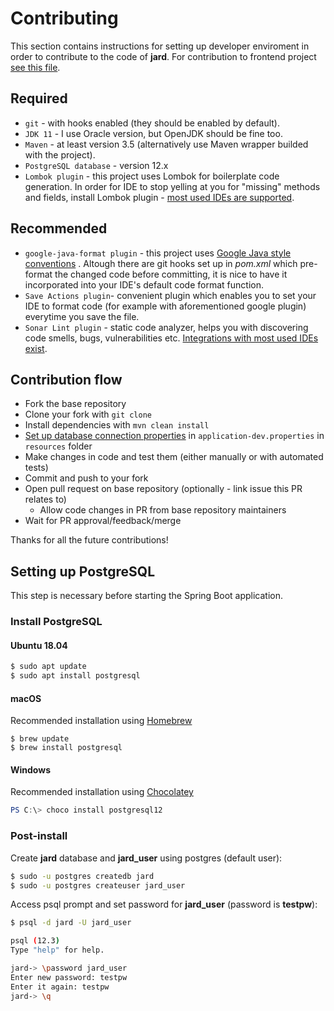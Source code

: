 # Contributing

This section contains instructions for setting up developer enviroment in order to contribute to the code of **jard**.
For contribution to frontend project [see this file](https://github.com/njuro/jard-client/blob/master/CONTRIBUTING.md).

## Required
- `git` - with hooks enabled (they should be enabled by default).
- `JDK 11` - I use Oracle version, but OpenJDK should be fine too.
- `Maven` - at least version 3.5 (alternatively use Maven wrapper builded with the project).
- `PostgreSQL database` - version 12.x
- `Lombok plugin` - this project uses Lombok for boilerplate code generation. In order for IDE to stop yelling at you for "missing" methods and fields, install Lombok plugin - [most used IDEs are supported](https://projectlombok.org/setup/overview).

## Recommended
- `google-java-format plugin` - this project uses [Google Java style conventions](https://github.com/google/google-java-format) . Altough there are git hooks set up in *pom.xml* which pre-format the changed code before committing, it is nice to have it incorporated into your IDE's default code format function.
- `Save Actions plugin`- convenient plugin which enables you to set your IDE to format code (for example with aforementioned google plugin) everytime you save the file.
-  `Sonar Lint plugin` - static code analyzer, helps you with discovering code smells, bugs, vulnerabilities etc. [Integrations with most used IDEs exist](https://www.sonarlint.org).

## Contribution flow 
- Fork the base repository
- Clone your fork with `git clone` 
- Install dependencies with `mvn clean install`
- [Set up database connection properties](#setting-up-postgresql) in `application-dev.properties` in `resources` folder
- Make changes in code and test them (either manually or with automated tests)
- Commit and push to your fork
- Open pull request on base repository (optionally - link issue this PR relates to)
	- Allow code changes in PR from base repository maintainers
- Wait for PR approval/feedback/merge

Thanks for all the future contributions!

## Setting up PostgreSQL

This step is necessary before starting the Spring Boot application.

### Install PostgreSQL

#### Ubuntu 18.04

```sh
$ sudo apt update
$ sudo apt install postgresql
```

#### macOS

Recommended installation using [Homebrew](brew.sh)

```
$ brew update
$ brew install postgresql
```

#### Windows

Recommended installation using [Chocolatey](https://chocolatey.org/)

```powershell
PS C:\> choco install postgresql12
```

### Post-install

Create **jard** database and **jard_user** using postgres (default user):
```sh
$ sudo -u postgres createdb jard
$ sudo -u postgres createuser jard_user
```

Access psql prompt and set password for **jard_user** (password is **testpw**):
```sh
$ psql -d jard -U jard_user

psql (12.3)
Type "help" for help.

jard-> \password jard_user
Enter new password: testpw
Enter it again: testpw
jard-> \q
```

